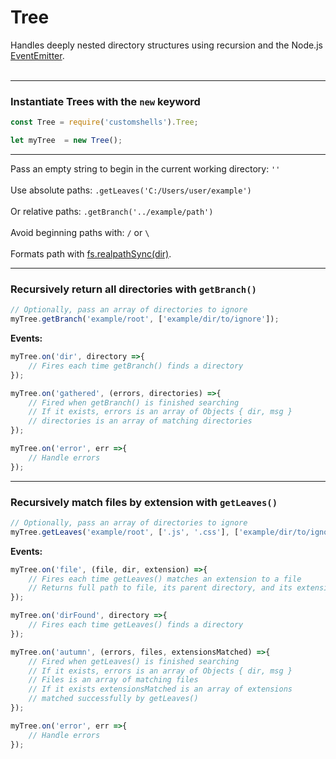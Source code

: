 # Tree 
Handles deeply nested directory structures using recursion and the Node.js <a href="https://nodejs.org/api/events.html#events_class_eventemitter">EventEmitter</a>.
<br>
<br>
<hr>

### Instantiate Trees with the <code>new</code> keyword

```js
const Tree = require('customshells').Tree;

let myTree  = new Tree();
```

<hr>

Pass an empty string to begin in the current working directory: <code>''</code>
<br>
<br>
Use absolute paths: <code>.getLeaves('C:/Users/user/example')</code>
<br>
<br>
Or relative paths: <code>.getBranch('../example/path')</code>
<br>
<br>
Avoid beginning paths with: <code>/</code> or <code>\\</code>
<br>
<br>
Formats path with <a href="https://nodejs.org/api/fs.html#fs_fs_realpathsync_path_options">fs.realpathSync(dir)</a>.

<hr>

### Recursively return all directories with <code>getBranch()</code>


```js
// Optionally, pass an array of directories to ignore
myTree.getBranch('example/root', ['example/dir/to/ignore']);
``` 

**Events:** 

```js
myTree.on('dir', directory =>{
    // Fires each time getBranch() finds a directory
});

myTree.on('gathered', (errors, directories) =>{
    // Fired when getBranch() is finished searching
    // If it exists, errors is an array of Objects { dir, msg }
    // directories is an array of matching directories
});

myTree.on('error', err =>{
    // Handle errors
});
```

<hr>

### Recursively match files by extension with <code>getLeaves()</code>

```js
// Optionally, pass an array of directories to ignore
myTree.getLeaves('example/root', ['.js', '.css'], ['example/dir/to/ignore']);
```

**Events:** 

```js
myTree.on('file', (file, dir, extension) =>{
    // Fires each time getLeaves() matches an extension to a file
    // Returns full path to file, its parent directory, and its extension as ".extension"
});

myTree.on('dirFound', directory =>{
    // Fires each time getLeaves() finds a directory
});

myTree.on('autumn', (errors, files, extensionsMatched) =>{
    // Fired when getLeaves() is finished searching
    // If it exists, errors is an array of Objects { dir, msg }
    // Files is an array of matching files
    // If it exists extensionsMatched is an array of extensions
    // matched successfully by getLeaves()
});

myTree.on('error', err =>{
    // Handle errors
});
```